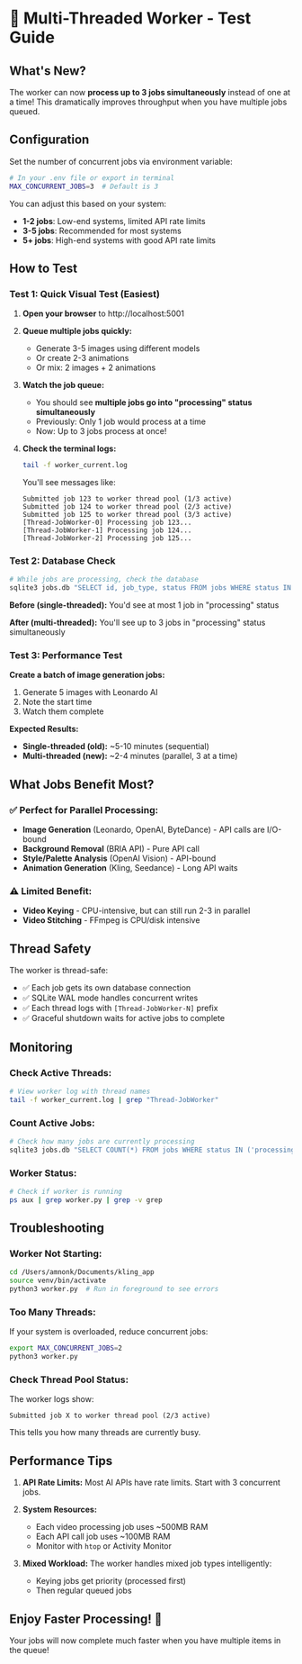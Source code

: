 # 🚀 Multi-Threaded Worker - Test Guide

## What's New?

The worker can now **process up to 3 jobs simultaneously** instead of one at a time! This dramatically improves throughput when you have multiple jobs queued.

## Configuration

Set the number of concurrent jobs via environment variable:

```bash
# In your .env file or export in terminal
MAX_CONCURRENT_JOBS=3  # Default is 3
```

You can adjust this based on your system:
- **1-2 jobs**: Low-end systems, limited API rate limits
- **3-5 jobs**: Recommended for most systems
- **5+ jobs**: High-end systems with good API rate limits

## How to Test

### Test 1: Quick Visual Test (Easiest)

1. **Open your browser** to http://localhost:5001

2. **Queue multiple jobs quickly:**
   - Generate 3-5 images using different models
   - Or create 2-3 animations
   - Or mix: 2 images + 2 animations

3. **Watch the job queue:**
   - You should see **multiple jobs go into "processing" status simultaneously**
   - Previously: Only 1 job would process at a time
   - Now: Up to 3 jobs process at once!

4. **Check the terminal logs:**
   ```bash
   tail -f worker_current.log
   ```
   
   You'll see messages like:
   ```
   Submitted job 123 to worker thread pool (1/3 active)
   Submitted job 124 to worker thread pool (2/3 active)
   Submitted job 125 to worker thread pool (3/3 active)
   [Thread-JobWorker-0] Processing job 123...
   [Thread-JobWorker-1] Processing job 124...
   [Thread-JobWorker-2] Processing job 125...
   ```

### Test 2: Database Check

```bash
# While jobs are processing, check the database
sqlite3 jobs.db "SELECT id, job_type, status FROM jobs WHERE status IN ('processing', 'keying_processing') ORDER BY id DESC LIMIT 10;"
```

**Before (single-threaded):** You'd see at most 1 job in "processing" status

**After (multi-threaded):** You'll see up to 3 jobs in "processing" status simultaneously

### Test 3: Performance Test

**Create a batch of image generation jobs:**

1. Generate 5 images with Leonardo AI
2. Note the start time
3. Watch them complete

**Expected Results:**
- **Single-threaded (old):** ~5-10 minutes (sequential)
- **Multi-threaded (new):** ~2-4 minutes (parallel, 3 at a time)

## What Jobs Benefit Most?

### ✅ Perfect for Parallel Processing:
- **Image Generation** (Leonardo, OpenAI, ByteDance) - API calls are I/O-bound
- **Background Removal** (BRIA API) - Pure API call
- **Style/Palette Analysis** (OpenAI Vision) - API-bound
- **Animation Generation** (Kling, Seedance) - Long API waits

### ⚠️ Limited Benefit:
- **Video Keying** - CPU-intensive, but can still run 2-3 in parallel
- **Video Stitching** - FFmpeg is CPU/disk intensive

## Thread Safety

The worker is thread-safe:
- ✅ Each job gets its own database connection
- ✅ SQLite WAL mode handles concurrent writes
- ✅ Each thread logs with `[Thread-JobWorker-N]` prefix
- ✅ Graceful shutdown waits for active jobs to complete

## Monitoring

### Check Active Threads:
```bash
# View worker log with thread names
tail -f worker_current.log | grep "Thread-JobWorker"
```

### Count Active Jobs:
```bash
# Check how many jobs are currently processing
sqlite3 jobs.db "SELECT COUNT(*) FROM jobs WHERE status IN ('processing', 'keying_processing');"
```

### Worker Status:
```bash
# Check if worker is running
ps aux | grep worker.py | grep -v grep
```

## Troubleshooting

### Worker Not Starting:
```bash
cd /Users/amnonk/Documents/kling_app
source venv/bin/activate
python3 worker.py  # Run in foreground to see errors
```

### Too Many Threads:
If your system is overloaded, reduce concurrent jobs:
```bash
export MAX_CONCURRENT_JOBS=2
python3 worker.py
```

### Check Thread Pool Status:
The worker logs show:
```
Submitted job X to worker thread pool (2/3 active)
```
This tells you how many threads are currently busy.

## Performance Tips

1. **API Rate Limits:** Most AI APIs have rate limits. Start with 3 concurrent jobs.

2. **System Resources:** 
   - Each video processing job uses ~500MB RAM
   - Each API call job uses ~100MB RAM
   - Monitor with `htop` or Activity Monitor

3. **Mixed Workload:** The worker handles mixed job types intelligently:
   - Keying jobs get priority (processed first)
   - Then regular queued jobs

## Enjoy Faster Processing! 🚀

Your jobs will now complete much faster when you have multiple items in the queue!

